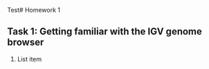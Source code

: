 Test# Homework 1

## Task 1: Getting familiar with the IGV genome browser

 1. List item

<!--stackedit_data:
eyJoaXN0b3J5IjpbLTE5MjAzMTcxOTNdfQ==
-->